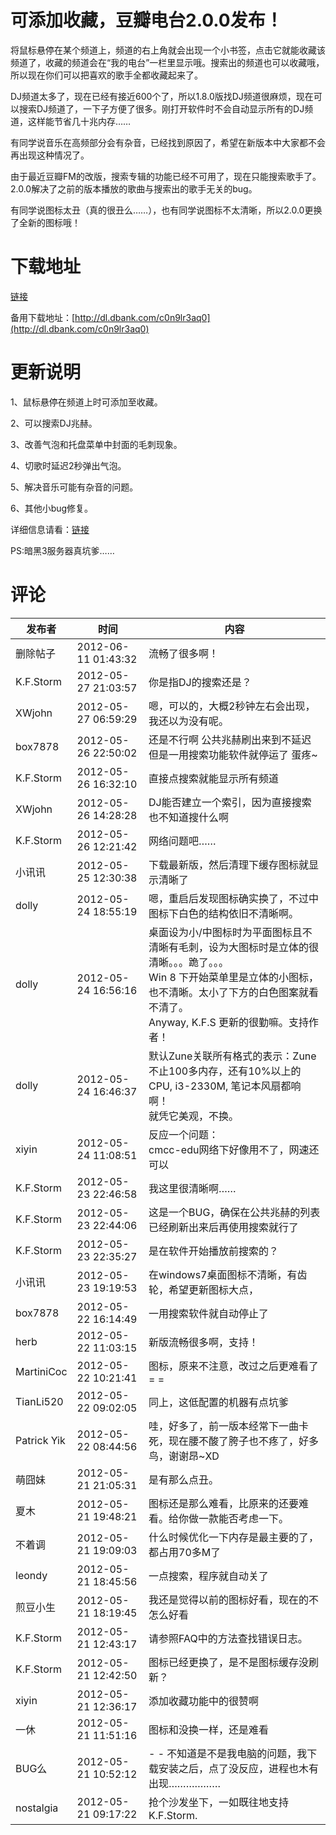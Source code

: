 # 可添加收藏，豆瓣电台2.0.0发布！

将鼠标悬停在某个频道上，频道的右上角就会出现一个小书签，点击它就能收藏该频道了，收藏的频道会在“我的电台”一栏里显示哦。搜索出的频道也可以收藏哦，所以现在你们可以把喜欢的歌手全都收藏起来了。

DJ频道太多了，现在已经有接近600个了，所以1.8.0版找DJ频道很麻烦，现在可以搜索DJ频道了，一下子方便了很多。刚打开软件时不会自动显示所有的DJ频道，这样能节省几十兆内存……

有同学说音乐在高频部分会有杂音，已经找到原因了，希望在新版本中大家都不会再出现这种情况了。

由于最近豆瓣FM的改版，搜索专辑的功能已经不可用了，现在只能搜索歌手了。2.0.0解决了之前的版本播放的歌曲与搜索出的歌手无关的bug。

有同学说图标太丑（真的很丑么……），也有同学说图标不太清晰，所以2.0.0更换了全新的图标哦！

# 下载地址

[链接](/attachment/up/doubanfm/DoubanFMSetup_2.0.0.exe)

备用下载地址：[http://dl.dbank.com/c0n9lr3aq0](http://dl.dbank.com/c0n9lr3aq0)

# 更新说明

1、鼠标悬停在频道上时可添加至收藏。

2、可以搜索DJ兆赫。

3、改善气泡和托盘菜单中封面的毛刺现象。

4、切歌时延迟2秒弹出气泡。

5、解决音乐可能有杂音的问题。

6、其他小bug修复。

详细信息请看：[链接](/article/doubanfm)

PS:暗黑3服务器真坑爹……

# 评论

发布者 | 时间 | 内容
--- | --- | ---
删除帖子 | 2012-06-11 01:43:32 | 流畅了很多啊！
K.F.Storm | 2012-05-27 21:03:57 | 你是指DJ的搜索还是？
XWjohn | 2012-05-27 06:59:29 | 嗯，可以的，大概2秒钟左右会出现，我还以为没有呢。
box7878 | 2012-05-26 22:50:02 | 还是不行啊 公共兆赫刷出来到不延迟 但是一用搜索功能软件就停运了 蛋疼~
K.F.Storm | 2012-05-26 16:32:10 | 直接点搜索就能显示所有频道
XWjohn | 2012-05-26 14:28:28 | DJ能否建立一个索引，因为直接搜索也不知道搜什么啊
K.F.Storm | 2012-05-26 12:21:42 | 网络问题吧……
小讯讯 | 2012-05-25 12:30:38 | 下载最新版，然后清理下缓存图标就显示清晰了
dolly | 2012-05-24 18:55:19 | 嗯，重启后发现图标确实换了，不过中图标下白色的结构依旧不清晰啊。
dolly | 2012-05-24 16:56:16 | 桌面设为小/中图标时为平面图标且不清晰有毛刺，设为大图标时是立体的很清晰。。。跪了。。。<br/>Win 8 下开始菜单里是立体的小图标，也不清晰。太小了下方的白色图案就看不清了。<br/>Anyway, K.F.S 更新的很勤嘛。支持作者！
dolly | 2012-05-24 16:46:37 | 默认Zune关联所有格式的表示：Zune不止100多内存，还有10%以上的CPU, i3-2330M, 笔记本风扇都响啊！ <br/>就凭它美观，不换。
xiyin | 2012-05-24 11:08:51 | 反应一个问题：<br/>cmcc-edu网络下好像用不了，网速还可以
K.F.Storm | 2012-05-23 22:46:58 | 我这里很清晰啊……
K.F.Storm | 2012-05-23 22:44:06 | 这是一个BUG，确保在公共兆赫的列表已经刷新出来后再使用搜索就行了
K.F.Storm | 2012-05-23 22:35:27 | 是在软件开始播放前搜索的？
小讯讯 | 2012-05-23 19:19:53 | 在windows7桌面图标不清晰，有齿轮，希望更新图标大点，
box7878 | 2012-05-22 16:14:49 | 一用搜索软件就自动停止了
herb | 2012-05-22 11:03:15 | 新版流畅很多啊，支持！
MartiniCoc | 2012-05-22 10:21:41 | 图标，原来不注意，改过之后更难看了= =
TianLi520 | 2012-05-22 09:02:05 | 同上，这低配置的机器有点坑爹
Patrick Yik | 2012-05-22 08:44:56 | 哇，好多了，前一版本经常下一曲卡死，现在腰不酸了胯子也不疼了，好多鸟，谢谢昂~XD
萌囧妹 | 2012-05-21 21:05:31 | 是有那么点丑。
夏木 | 2012-05-21 19:48:21 | 图标还是那么难看，比原来的还要难看。给你做一款能否考虑一下。
不着调 | 2012-05-21 19:09:03 | 什么时候优化一下内存是最主要的了，都占用70多M了
leondy | 2012-05-21 18:45:56 | 一点搜索，程序就自动关了
煎豆小生 | 2012-05-21 18:19:45 | 我还是觉得以前的图标好看，现在的不怎么好看
K.F.Storm | 2012-05-21 12:43:17 | 请参照FAQ中的方法查找错误日志。
K.F.Storm | 2012-05-21 12:42:50 | 图标已经更换了，是不是图标缓存没刷新？
xiyin | 2012-05-21 12:36:17 | 添加收藏功能中的很赞啊
一休 | 2012-05-21 11:51:16 | 图标和没换一样，还是难看
BUG么 | 2012-05-21 10:52:12 | -   - 不知道是不是我电脑的问题，我下载安装之后，点了没反应，进程也木有出现………………
nostalgia | 2012-05-21 09:17:22 | 抢个沙发坐下，一如既往地支持K.F.Storm.
